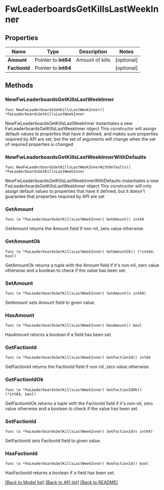 # FwLeaderboardsGetKillsLastWeekInner

## Properties

Name | Type | Description | Notes
------------ | ------------- | ------------- | -------------
**Amount** | Pointer to **int64** | Amount of kills | [optional] 
**FactionId** | Pointer to **int64** |  | [optional] 

## Methods

### NewFwLeaderboardsGetKillsLastWeekInner

`func NewFwLeaderboardsGetKillsLastWeekInner() *FwLeaderboardsGetKillsLastWeekInner`

NewFwLeaderboardsGetKillsLastWeekInner instantiates a new FwLeaderboardsGetKillsLastWeekInner object
This constructor will assign default values to properties that have it defined,
and makes sure properties required by API are set, but the set of arguments
will change when the set of required properties is changed

### NewFwLeaderboardsGetKillsLastWeekInnerWithDefaults

`func NewFwLeaderboardsGetKillsLastWeekInnerWithDefaults() *FwLeaderboardsGetKillsLastWeekInner`

NewFwLeaderboardsGetKillsLastWeekInnerWithDefaults instantiates a new FwLeaderboardsGetKillsLastWeekInner object
This constructor will only assign default values to properties that have it defined,
but it doesn't guarantee that properties required by API are set

### GetAmount

`func (o *FwLeaderboardsGetKillsLastWeekInner) GetAmount() int64`

GetAmount returns the Amount field if non-nil, zero value otherwise.

### GetAmountOk

`func (o *FwLeaderboardsGetKillsLastWeekInner) GetAmountOk() (*int64, bool)`

GetAmountOk returns a tuple with the Amount field if it's non-nil, zero value otherwise
and a boolean to check if the value has been set.

### SetAmount

`func (o *FwLeaderboardsGetKillsLastWeekInner) SetAmount(v int64)`

SetAmount sets Amount field to given value.

### HasAmount

`func (o *FwLeaderboardsGetKillsLastWeekInner) HasAmount() bool`

HasAmount returns a boolean if a field has been set.

### GetFactionId

`func (o *FwLeaderboardsGetKillsLastWeekInner) GetFactionId() int64`

GetFactionId returns the FactionId field if non-nil, zero value otherwise.

### GetFactionIdOk

`func (o *FwLeaderboardsGetKillsLastWeekInner) GetFactionIdOk() (*int64, bool)`

GetFactionIdOk returns a tuple with the FactionId field if it's non-nil, zero value otherwise
and a boolean to check if the value has been set.

### SetFactionId

`func (o *FwLeaderboardsGetKillsLastWeekInner) SetFactionId(v int64)`

SetFactionId sets FactionId field to given value.

### HasFactionId

`func (o *FwLeaderboardsGetKillsLastWeekInner) HasFactionId() bool`

HasFactionId returns a boolean if a field has been set.


[[Back to Model list]](../README.md#documentation-for-models) [[Back to API list]](../README.md#documentation-for-api-endpoints) [[Back to README]](../README.md)


